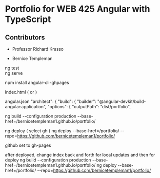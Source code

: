 <!--H1 header with Title -->
# Portfolio for WEB 425 Angular with TypeScript

<!--H2 header for contributors  -->
## Contributors

<!-- Instructor's name  -->
* Professor Richard Krasso 

<!-- Student's name -->
* Bernice Templeman

 ng test  
 ng serve

 npm install angular-cli-ghpages

 index.html (<base href="/"> or <base href="/portfolio/">)

 angular.json
 "architect": {
        "build": {
          "builder": "@angular-devkit/build-angular:application",
          "options": {
            "outputPath": "dist/portfolio",


ng build --configuration production --base-href=/bernicetempleman1.github.io/portfolio/

ng deploy  ( select gh )
ng deploy --base-href=/portfolio/ --repo=https://github.com/bernicetempleman1/portfolio/

github set to gh-pages

after deployed, change index back and forth for local updates and then for deploy
ng build --configuration production --base-href=/bernicetempleman1.github.io/portfolio/
ng deploy --base-href=/portfolio/ --repo=https://github.com/bernicetempleman1/portfolio/


